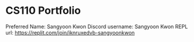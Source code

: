 # CS110 Portfolio
Preferred Name: Sangyoon Kwon
Discord username: Sangyoon Kwon
REPL url: https://replit.com/join/iknruxedvb-sangyoonkwon
